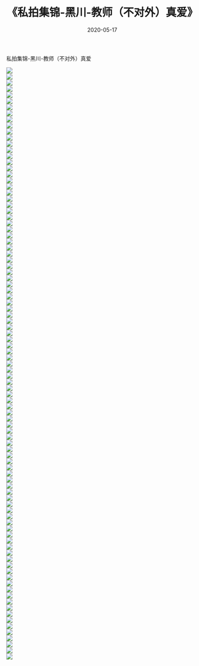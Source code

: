 ﻿---
layout: post
title:  《私拍集锦-黑川-教师（不对外）真爱》
date:   2020-05-17
img: http://imgx.orgx.ga/漏D/网络美图/2020/私拍集锦-黑川-教师（不对外）真爱/000.jpg
categories: [美女, 清纯, 唯美]
---

私拍集锦-黑川-教师（不对外）真爱

  ![](http://imgx.orgx.ga/漏D/网络美图/2020/私拍集锦-黑川-教师（不对外）真爱/001.jpg) <br> ![](http://imgx.orgx.ga/漏D/网络美图/2020/私拍集锦-黑川-教师（不对外）真爱/002.jpg) <br> ![](http://imgx.orgx.ga/漏D/网络美图/2020/私拍集锦-黑川-教师（不对外）真爱/003.jpg) <br> ![](http://imgx.orgx.ga/漏D/网络美图/2020/私拍集锦-黑川-教师（不对外）真爱/004.jpg) <br> ![](http://imgx.orgx.ga/漏D/网络美图/2020/私拍集锦-黑川-教师（不对外）真爱/005.jpg) <br> ![](http://imgx.orgx.ga/漏D/网络美图/2020/私拍集锦-黑川-教师（不对外）真爱/006.jpg) <br> ![](http://imgx.orgx.ga/漏D/网络美图/2020/私拍集锦-黑川-教师（不对外）真爱/007.jpg) <br> ![](http://imgx.orgx.ga/漏D/网络美图/2020/私拍集锦-黑川-教师（不对外）真爱/008.jpg) <br> ![](http://imgx.orgx.ga/漏D/网络美图/2020/私拍集锦-黑川-教师（不对外）真爱/009.jpg) <br> ![](http://imgx.orgx.ga/漏D/网络美图/2020/私拍集锦-黑川-教师（不对外）真爱/010.jpg) <br> ![](http://imgx.orgx.ga/漏D/网络美图/2020/私拍集锦-黑川-教师（不对外）真爱/011.jpg) <br> ![](http://imgx.orgx.ga/漏D/网络美图/2020/私拍集锦-黑川-教师（不对外）真爱/012.jpg) <br> ![](http://imgx.orgx.ga/漏D/网络美图/2020/私拍集锦-黑川-教师（不对外）真爱/013.jpg) <br> ![](http://imgx.orgx.ga/漏D/网络美图/2020/私拍集锦-黑川-教师（不对外）真爱/014.jpg) <br> ![](http://imgx.orgx.ga/漏D/网络美图/2020/私拍集锦-黑川-教师（不对外）真爱/015.jpg) <br> ![](http://imgx.orgx.ga/漏D/网络美图/2020/私拍集锦-黑川-教师（不对外）真爱/016.jpg) <br> ![](http://imgx.orgx.ga/漏D/网络美图/2020/私拍集锦-黑川-教师（不对外）真爱/017.jpg) <br> ![](http://imgx.orgx.ga/漏D/网络美图/2020/私拍集锦-黑川-教师（不对外）真爱/018.jpg) <br> ![](http://imgx.orgx.ga/漏D/网络美图/2020/私拍集锦-黑川-教师（不对外）真爱/019.jpg) <br> ![](http://imgx.orgx.ga/漏D/网络美图/2020/私拍集锦-黑川-教师（不对外）真爱/020.jpg) <br> ![](http://imgx.orgx.ga/漏D/网络美图/2020/私拍集锦-黑川-教师（不对外）真爱/021.jpg) <br> ![](http://imgx.orgx.ga/漏D/网络美图/2020/私拍集锦-黑川-教师（不对外）真爱/022.jpg) <br> ![](http://imgx.orgx.ga/漏D/网络美图/2020/私拍集锦-黑川-教师（不对外）真爱/023.jpg) <br> ![](http://imgx.orgx.ga/漏D/网络美图/2020/私拍集锦-黑川-教师（不对外）真爱/024.jpg) <br> ![](http://imgx.orgx.ga/漏D/网络美图/2020/私拍集锦-黑川-教师（不对外）真爱/025.jpg) <br> ![](http://imgx.orgx.ga/漏D/网络美图/2020/私拍集锦-黑川-教师（不对外）真爱/026.jpg) <br> ![](http://imgx.orgx.ga/漏D/网络美图/2020/私拍集锦-黑川-教师（不对外）真爱/027.jpg) <br> ![](http://imgx.orgx.ga/漏D/网络美图/2020/私拍集锦-黑川-教师（不对外）真爱/028.jpg) <br> ![](http://imgx.orgx.ga/漏D/网络美图/2020/私拍集锦-黑川-教师（不对外）真爱/029.jpg) <br> ![](http://imgx.orgx.ga/漏D/网络美图/2020/私拍集锦-黑川-教师（不对外）真爱/030.jpg) <br> ![](http://imgx.orgx.ga/漏D/网络美图/2020/私拍集锦-黑川-教师（不对外）真爱/031.jpg) <br> ![](http://imgx.orgx.ga/漏D/网络美图/2020/私拍集锦-黑川-教师（不对外）真爱/032.jpg) <br> ![](http://imgx.orgx.ga/漏D/网络美图/2020/私拍集锦-黑川-教师（不对外）真爱/033.jpg) <br> ![](http://imgx.orgx.ga/漏D/网络美图/2020/私拍集锦-黑川-教师（不对外）真爱/034.jpg) <br> ![](http://imgx.orgx.ga/漏D/网络美图/2020/私拍集锦-黑川-教师（不对外）真爱/035.jpg) <br> ![](http://imgx.orgx.ga/漏D/网络美图/2020/私拍集锦-黑川-教师（不对外）真爱/036.jpg) <br> ![](http://imgx.orgx.ga/漏D/网络美图/2020/私拍集锦-黑川-教师（不对外）真爱/037.jpg) <br> ![](http://imgx.orgx.ga/漏D/网络美图/2020/私拍集锦-黑川-教师（不对外）真爱/038.jpg) <br> ![](http://imgx.orgx.ga/漏D/网络美图/2020/私拍集锦-黑川-教师（不对外）真爱/039.jpg) <br> ![](http://imgx.orgx.ga/漏D/网络美图/2020/私拍集锦-黑川-教师（不对外）真爱/040.jpg) <br> ![](http://imgx.orgx.ga/漏D/网络美图/2020/私拍集锦-黑川-教师（不对外）真爱/041.jpg) <br> ![](http://imgx.orgx.ga/漏D/网络美图/2020/私拍集锦-黑川-教师（不对外）真爱/042.jpg) <br> ![](http://imgx.orgx.ga/漏D/网络美图/2020/私拍集锦-黑川-教师（不对外）真爱/043.jpg) <br> ![](http://imgx.orgx.ga/漏D/网络美图/2020/私拍集锦-黑川-教师（不对外）真爱/044.jpg) <br> ![](http://imgx.orgx.ga/漏D/网络美图/2020/私拍集锦-黑川-教师（不对外）真爱/045.jpg) <br> ![](http://imgx.orgx.ga/漏D/网络美图/2020/私拍集锦-黑川-教师（不对外）真爱/046.jpg) <br> ![](http://imgx.orgx.ga/漏D/网络美图/2020/私拍集锦-黑川-教师（不对外）真爱/047.jpg) <br> ![](http://imgx.orgx.ga/漏D/网络美图/2020/私拍集锦-黑川-教师（不对外）真爱/048.jpg) <br> ![](http://imgx.orgx.ga/漏D/网络美图/2020/私拍集锦-黑川-教师（不对外）真爱/049.jpg) <br> ![](http://imgx.orgx.ga/漏D/网络美图/2020/私拍集锦-黑川-教师（不对外）真爱/050.jpg) <br> ![](http://imgx.orgx.ga/漏D/网络美图/2020/私拍集锦-黑川-教师（不对外）真爱/051.jpg) <br> ![](http://imgx.orgx.ga/漏D/网络美图/2020/私拍集锦-黑川-教师（不对外）真爱/052.jpg) <br> ![](http://imgx.orgx.ga/漏D/网络美图/2020/私拍集锦-黑川-教师（不对外）真爱/053.jpg) <br> ![](http://imgx.orgx.ga/漏D/网络美图/2020/私拍集锦-黑川-教师（不对外）真爱/054.jpg) <br> ![](http://imgx.orgx.ga/漏D/网络美图/2020/私拍集锦-黑川-教师（不对外）真爱/055.jpg) <br> ![](http://imgx.orgx.ga/漏D/网络美图/2020/私拍集锦-黑川-教师（不对外）真爱/056.jpg) <br> ![](http://imgx.orgx.ga/漏D/网络美图/2020/私拍集锦-黑川-教师（不对外）真爱/057.jpg) <br> ![](http://imgx.orgx.ga/漏D/网络美图/2020/私拍集锦-黑川-教师（不对外）真爱/058.jpg) <br> ![](http://imgx.orgx.ga/漏D/网络美图/2020/私拍集锦-黑川-教师（不对外）真爱/059.jpg) <br> ![](http://imgx.orgx.ga/漏D/网络美图/2020/私拍集锦-黑川-教师（不对外）真爱/060.jpg) <br> ![](http://imgx.orgx.ga/漏D/网络美图/2020/私拍集锦-黑川-教师（不对外）真爱/061.jpg) <br> ![](http://imgx.orgx.ga/漏D/网络美图/2020/私拍集锦-黑川-教师（不对外）真爱/062.jpg) <br> ![](http://imgx.orgx.ga/漏D/网络美图/2020/私拍集锦-黑川-教师（不对外）真爱/063.jpg) <br> ![](http://imgx.orgx.ga/漏D/网络美图/2020/私拍集锦-黑川-教师（不对外）真爱/064.jpg) <br> ![](http://imgx.orgx.ga/漏D/网络美图/2020/私拍集锦-黑川-教师（不对外）真爱/065.jpg) <br> ![](http://imgx.orgx.ga/漏D/网络美图/2020/私拍集锦-黑川-教师（不对外）真爱/066.jpg) <br> ![](http://imgx.orgx.ga/漏D/网络美图/2020/私拍集锦-黑川-教师（不对外）真爱/067.jpg) <br> ![](http://imgx.orgx.ga/漏D/网络美图/2020/私拍集锦-黑川-教师（不对外）真爱/068.jpg) <br> ![](http://imgx.orgx.ga/漏D/网络美图/2020/私拍集锦-黑川-教师（不对外）真爱/069.jpg) <br> ![](http://imgx.orgx.ga/漏D/网络美图/2020/私拍集锦-黑川-教师（不对外）真爱/070.jpg) <br> ![](http://imgx.orgx.ga/漏D/网络美图/2020/私拍集锦-黑川-教师（不对外）真爱/071.jpg) <br> ![](http://imgx.orgx.ga/漏D/网络美图/2020/私拍集锦-黑川-教师（不对外）真爱/072.jpg) <br> ![](http://imgx.orgx.ga/漏D/网络美图/2020/私拍集锦-黑川-教师（不对外）真爱/073.jpg) <br> ![](http://imgx.orgx.ga/漏D/网络美图/2020/私拍集锦-黑川-教师（不对外）真爱/074.jpg) <br> ![](http://imgx.orgx.ga/漏D/网络美图/2020/私拍集锦-黑川-教师（不对外）真爱/075.jpg) <br> ![](http://imgx.orgx.ga/漏D/网络美图/2020/私拍集锦-黑川-教师（不对外）真爱/076.jpg) <br> ![](http://imgx.orgx.ga/漏D/网络美图/2020/私拍集锦-黑川-教师（不对外）真爱/077.jpg) <br> ![](http://imgx.orgx.ga/漏D/网络美图/2020/私拍集锦-黑川-教师（不对外）真爱/078.jpg) <br> ![](http://imgx.orgx.ga/漏D/网络美图/2020/私拍集锦-黑川-教师（不对外）真爱/079.jpg) <br> ![](http://imgx.orgx.ga/漏D/网络美图/2020/私拍集锦-黑川-教师（不对外）真爱/080.jpg) <br> ![](http://imgx.orgx.ga/漏D/网络美图/2020/私拍集锦-黑川-教师（不对外）真爱/081.jpg) <br> ![](http://imgx.orgx.ga/漏D/网络美图/2020/私拍集锦-黑川-教师（不对外）真爱/082.jpg) <br> ![](http://imgx.orgx.ga/漏D/网络美图/2020/私拍集锦-黑川-教师（不对外）真爱/083.jpg) <br> ![](http://imgx.orgx.ga/漏D/网络美图/2020/私拍集锦-黑川-教师（不对外）真爱/084.jpg) <br> ![](http://imgx.orgx.ga/漏D/网络美图/2020/私拍集锦-黑川-教师（不对外）真爱/085.jpg) <br> ![](http://imgx.orgx.ga/漏D/网络美图/2020/私拍集锦-黑川-教师（不对外）真爱/086.jpg) <br> ![](http://imgx.orgx.ga/漏D/网络美图/2020/私拍集锦-黑川-教师（不对外）真爱/087.jpg) <br> ![](http://imgx.orgx.ga/漏D/网络美图/2020/私拍集锦-黑川-教师（不对外）真爱/088.jpg) <br> ![](http://imgx.orgx.ga/漏D/网络美图/2020/私拍集锦-黑川-教师（不对外）真爱/089.jpg) <br> ![](http://imgx.orgx.ga/漏D/网络美图/2020/私拍集锦-黑川-教师（不对外）真爱/090.jpg) <br> ![](http://imgx.orgx.ga/漏D/网络美图/2020/私拍集锦-黑川-教师（不对外）真爱/091.jpg) <br> ![](http://imgx.orgx.ga/漏D/网络美图/2020/私拍集锦-黑川-教师（不对外）真爱/092.jpg) <br> ![](http://imgx.orgx.ga/漏D/网络美图/2020/私拍集锦-黑川-教师（不对外）真爱/093.jpg) <br> ![](http://imgx.orgx.ga/漏D/网络美图/2020/私拍集锦-黑川-教师（不对外）真爱/094.jpg) <br> ![](http://imgx.orgx.ga/漏D/网络美图/2020/私拍集锦-黑川-教师（不对外）真爱/095.jpg) <br> ![](http://imgx.orgx.ga/漏D/网络美图/2020/私拍集锦-黑川-教师（不对外）真爱/096.jpg) <br> ![](http://imgx.orgx.ga/漏D/网络美图/2020/私拍集锦-黑川-教师（不对外）真爱/097.jpg) <br>